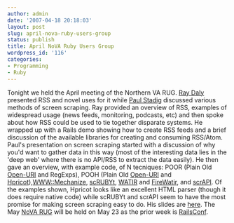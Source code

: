 ```yaml
---
author: admin
date: '2007-04-18 20:18:03'
layout: post
slug: april-nova-ruby-users-group
status: publish
title: April NoVA Ruby Users Group
wordpress_id: '116'
categories:
- Programming
- Ruby
---
```


Tonight we held the April meeting of the Northern VA RUG. [Ray
Daly](http://www.cris.com/~raydaly/) presented RSS and novel uses for it
while [Paul Stadig](http://paul.stadig.name) discussed various methods
of screen scraping. Ray provided an overview of RSS, examples of
widespread usage (news feeds, monitoring, podcasts, etc) and then spoke
about how RSS could be used to tie together disparate systems. He
wrapped up with a Rails demo showing how to create RSS feeds and a brief
discussion of the available libraries for creating and consuming
RSS/Atom. Paul's presentation on screen scraping started with a
discussion of why you'd want to gather data in this way (most of the
interesting data lies in the 'deep web' where there is no API/RSS to
extract the data easily). He then gave an overview, with example code,
of N tecniques: POOR (Plain Old
[Open-URI](http://www.ruby-doc.org/core/classes/URI.html) and RegExps),
POOH (Plain Old
[Open-URI](http://www.ruby-doc.org/core/classes/URI.html) and
[Hpricot](http://code.whytheluckystiff.net/hpricot/)),[WWW::Mechanize](http://mechanize.rubyforge.org/),
[scRUBYt](http://scrubyt.org/), [WATIR](http://wtr.rubyforge.org/) and
[FireWatir](http://code.google.com/p/firewatir/), and
[scrAPI](http://blog.labnotes.org/2006/07/11/scraping-with-style-scrapi-toolkit-for-ruby/).
Of the examples shown, Hpricot looks like an excellent HTML parser
(though it does require native code) while scRUBYt and scrAPI seem to
have the most promise for making screen scraping easy to do. His slides
are
[here](http://paul.stadig.name/articles/2007/4/19/screen-scraping-with-ruby).
The May [NoVA RUG](http://www.novarug.org) will be held on May 23 as the
prior week is [RailsConf](http://conferences.oreillynet.com/rails/).
